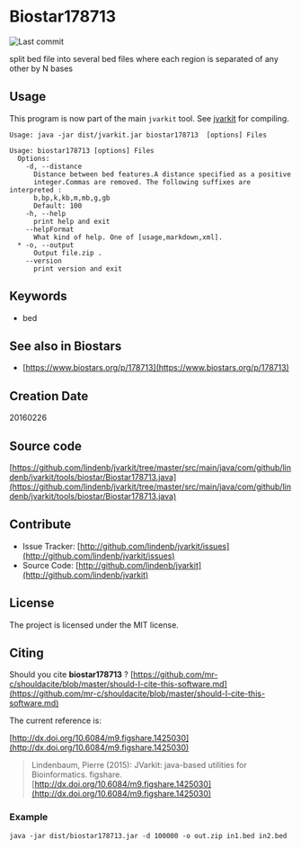 # Biostar178713

![Last commit](https://img.shields.io/github/last-commit/lindenb/jvarkit.png)

split bed file into several bed files where each region is separated of any other by N bases


## Usage


This program is now part of the main `jvarkit` tool. See [jvarkit](JvarkitCentral.md) for compiling.


```
Usage: java -jar dist/jvarkit.jar biostar178713  [options] Files

Usage: biostar178713 [options] Files
  Options:
    -d, --distance
      Distance between bed features.A distance specified as a positive 
      integer.Commas are removed. The following suffixes are interpreted : 
      b,bp,k,kb,m,mb,g,gb 
      Default: 100
    -h, --help
      print help and exit
    --helpFormat
      What kind of help. One of [usage,markdown,xml].
  * -o, --output
      Output file.zip .
    --version
      print version and exit

```


## Keywords

 * bed



## See also in Biostars

 * [https://www.biostars.org/p/178713](https://www.biostars.org/p/178713)



## Creation Date

20160226

## Source code 

[https://github.com/lindenb/jvarkit/tree/master/src/main/java/com/github/lindenb/jvarkit/tools/biostar/Biostar178713.java](https://github.com/lindenb/jvarkit/tree/master/src/main/java/com/github/lindenb/jvarkit/tools/biostar/Biostar178713.java)


## Contribute

- Issue Tracker: [http://github.com/lindenb/jvarkit/issues](http://github.com/lindenb/jvarkit/issues)
- Source Code: [http://github.com/lindenb/jvarkit](http://github.com/lindenb/jvarkit)

## License

The project is licensed under the MIT license.

## Citing

Should you cite **biostar178713** ? [https://github.com/mr-c/shouldacite/blob/master/should-I-cite-this-software.md](https://github.com/mr-c/shouldacite/blob/master/should-I-cite-this-software.md)

The current reference is:

[http://dx.doi.org/10.6084/m9.figshare.1425030](http://dx.doi.org/10.6084/m9.figshare.1425030)

> Lindenbaum, Pierre (2015): JVarkit: java-based utilities for Bioinformatics. figshare.
> [http://dx.doi.org/10.6084/m9.figshare.1425030](http://dx.doi.org/10.6084/m9.figshare.1425030)


### Example

```
java -jar dist/biostar178713.jar -d 100000 -o out.zip in1.bed in2.bed 
```


